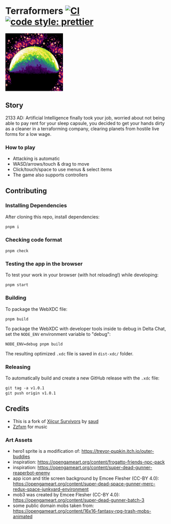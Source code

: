 # Terraformers [![CI](https://github.com/DeltaZen/terraformers/actions/workflows/ci.yml/badge.svg)](https://github.com/DeltaZen/terraformers/actions/workflows/ci.yml) [![code style: prettier](https://img.shields.io/badge/code_style-prettier-ff69b4.svg?style=flat-square)](https://github.com/prettier/prettier)

<img src="./public/icon.png" width="180px" alt="logo"/>

## Story

2133 AD: Artificial Intelligence finally took your job,
worried about not being able to pay rent for your sleep capsule,
you decided to get your hands dirty as a cleaner in a terraforming company,
clearing planets from hostile live forms for a low wage.

### How to play

-   Attacking is automatic
-   WASD/arrows/touch & drag to move
-   Click/touch/space to use menus & select items
-   The game also supports controllers

## Contributing

### Installing Dependencies

After cloning this repo, install dependencies:

```
pnpm i
```

### Checking code format

```
pnpm check
```

### Testing the app in the browser

To test your work in your browser (with hot reloading!) while developing:

```
pnpm start
```

### Building

To package the WebXDC file:

```
pnpm build
```

To package the WebXDC with developer tools inside to debug in Delta Chat, set the `NODE_ENV`
environment variable to "debug":

```
NODE_ENV=debug pnpm build
```

The resulting optimized `.xdc` file is saved in `dist-xdc/` folder.

### Releasing

To automatically build and create a new GitHub release with the `.xdc` file:

```
git tag -a v1.0.1
git push origin v1.0.1
```

## Credits

-   This is a fork of [Xiicur Survivors](https://github.com/rottencandy/js13k2024) by [saud](https://github.com/rottencandy)
-   [Zzfxm](https://github.com/keithclark/ZzFXM) for music

### Art Assets

-   hero1 sprite is a modification of: https://trevor-pupkin.itch.io/outer-buddies
-   inspiration: https://opengameart.org/content/frogatto-friends-npc-pack
-   inspiration: https://opengameart.org/content/super-dead-gunner-reaperbot-enemy
-   app icon and title screen background by Emcee Flesher (CC-BY 4.0): https://opengameart.org/content/super-dead-space-gunner-merc-redux-space-junkyard-environment
-   mob3 was created by Emcee Flesher (CC-BY 4.0): https://opengameart.org/content/super-dead-gunner-batch-3
-   some public domain mobs taken from: https://opengameart.org/content/16x16-fantasy-rpg-trash-mobs-animated
